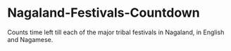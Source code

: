 # Nagaland-Festivals-Countdown
Counts time left till each of the major tribal festivals in Nagaland, in English and Nagamese.
